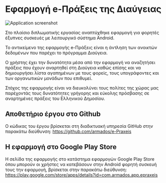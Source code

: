 # Εφαρμογή e-Πράξεις της Διαύγειας


![Application screenshot](https://play-lh.googleusercontent.com/vPXamr0OnqUrI7Y2fO_q0BXuKO-Rwo2_VgSv_RiMfBEVJ9KxNZOFNL_gpJ2jcgSkvXJx=w2560-h1440-rw)

Στο πλαίσιο διπλωματικής εργασίας αναπτύχθηκε εφαρμογή για φορητές έξυπνες συσκευές με λειτουργικό σύστημα Android.

Το αντικείμενο της εφαρμογής e-Πράξεις είναι η άντληση των ανοικτών δεδομένων που παρέχει το πρόγραμμα Διαύγεια.

Ο χρήστης έχει την δυνατότητα μέσα από την εφαρμογή να αναζητήσει πράξεις που έχουν αναρτηθεί στη Διαύγεια καθώς επίσης και να δημιουργήσει λίστα αγαπημένων με τους φορείς, τους υπογράφοντες και των οργανωτικών μονάδων που επιθυμεί.

Στόχος της εφαρμογής είναι να διευκολύνει τους πολίτες της χώρας μας παρέχοντάς τους δυνατότητες γρήγορης και εύκολης πρόσβασης σε αναρτημένες πράξεις του Ελληνικού Δημοσίου.

## Αποθετήριο έργου στο Github
Ο κώδικας του έργου βρίσκεται στη διαδικτυακή υπηρεσία GitHub στην παρακάτω διεύθυνση:
https://github.com/armados/e-Praxeis

## Η εφαρμογή στο Google Play Store
Η σελίδα της εφαρμογής στο κατάστημα εφαρμογών Google Play Store όπου μπορούν οι χρήστες να κατεβάσουν στην Android φορητή συσκευή τους την εφαρμογή, βρίσκεται στην παρακάτω διεύθυνση:
https://play.google.com/store/apps/details?id=com.armados.app.epraxeis
